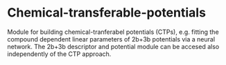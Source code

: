 # Chemical-transferable-potentials
Module for building chemical-tranferabel potentials (CTPs), e.g. fitting the compound dependent linear parameters of 2b+3b potentials via a neural network. The 2b+3b descriptor and potential module can be accesed also independently of the CTP approach.
